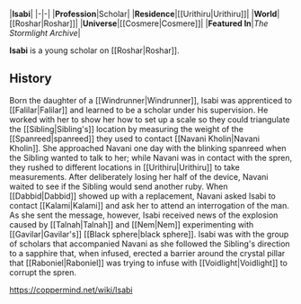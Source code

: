 |**Isabi**|
|-|-|
|**Profession**|Scholar|
|**Residence**|[[Urithiru\|Urithiru]]|
|**World**|[[Roshar\|Roshar]]|
|**Universe**|[[Cosmere\|Cosmere]]|
|**Featured In**|*The Stormlight Archive*|

**Isabi** is a young scholar on [[Roshar\|Roshar]].

## History
Born the daughter of a [[Windrunner\|Windrunner]], Isabi was apprenticed to [[Falilar\|Falilar]] and learned to be a scholar under his supervision. He worked with her to show her how to set up a scale so they could triangulate the [[Sibling\|Sibling's]] location by measuring the weight of the [[Spanreed\|spanreed]] they used to contact [[Navani Kholin\|Navani Kholin]]. She approached Navani one day with the blinking spanreed when the Sibling wanted to talk to her; while Navani was in contact with the spren, they rushed to different locations in [[Urithiru\|Urithiru]] to take measurements.
After deliberately losing her half of the device, Navani waited to see if the Sibling would send another ruby. When [[Dabbid\|Dabbid]] showed up with a replacement, Navani asked Isabi to contact [[Kalami\|Kalami]] and ask her to attend an interrogation of the man. As she sent the message, however, Isabi received news of the explosion caused by [[Talnah\|Talnah]] and [[Nem\|Nem]] experimenting with [[Gavilar\|Gavilar's]] [[Black sphere\|black sphere]].
Isabi was with the group of scholars that accompanied Navani as she followed the Sibling's direction to a sapphire that, when infused, erected a barrier around the crystal pillar that [[Raboniel\|Raboniel]] was trying to infuse with [[Voidlight\|Voidlight]] to corrupt the spren.



https://coppermind.net/wiki/Isabi